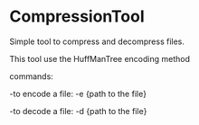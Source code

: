 # CompressionTool
Simple tool to compress and decompress files.

This tool use the HuffManTree encoding method


commands:

-to encode a file: -e {path to the file}

-to decode a file: -d {path to the file}
